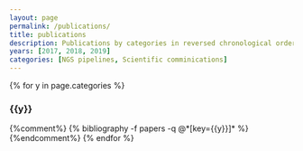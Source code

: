 ```yaml
---
layout: page
permalink: /publications/
title: publications
description: Publications by categories in reversed chronological order. Generated by jekyll-scholar.
years: [2017, 2018, 2019]
categories: [NGS pipelines, Scientific comminications]
---
```


{% for y in page.categories %}
  <h3 class="year">{{y}}</h3>
  {%comment%}  {% bibliography -f papers -q @*[key={{y}}]* %} {%endcomment%}
{% endfor %}

